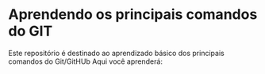 # Aprendendo os principais comandos do GIT #

Este repositório é destinado ao aprendizado básico dos principais comandos do Git/GitHUb
Aqui você aprenderá: 
